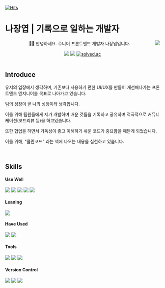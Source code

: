 [![Hits](https://hits.seeyoufarm.com/api/count/incr/badge.svg?url=https%3A%2F%2Fgithub.com%2Fkaydennna92&count_bg=%2318B0CE&title_bg=%23FF9000&icon=mailchimp.svg&icon_color=%23000000&title=Visitors&edge_flat=false)](https://hits.seeyoufarm.com)
# 나장엽 | 기록으로 일하는 개발자
<div align='center'>
<img align='right' src="https://github-readme-stats.vercel.app/api/top-langs/?username=kaydennna92&theme=dracula&exclude_repo=clone-web-scrapper,clone-zoom&hide=Procfile&layout=compact&langs_count=8"/>
<p>🤚🏻 안녕하세요. 주니어 프론트엔드 개발자 나장엽입니다.</p>
    <a href='mailto:kaydenna92@gmail.com'><img src="https://img.shields.io/badge/Gmail-EA4335?style=flat&logo=Gmail&logoColor=white"></a>
    <a href="https://velog.io/@kaydennna92"> <img src="https://img.shields.io/badge/Velog-20C997?style=flat&logo=Velog&logoColor=white"></a>
    <a href="https://solved.ac/sky99124"><img alt="solved.ac" src="http://mazassumnida.wtf/api/mini/generate_badge?boj=sky99124"/></a>
</div>
<br/>
<div>
<h2> Introduce </h2>
<p>유저의 입장에서 생각하며, 기존보다 사용하기 편한 UI/UX를 만들어 개선해나가는 프론트엔드 엔지니어를 목표로 나아가고 있습니다.</p>
<p>팀의 성장이 곧 나의 성장이라 생각합니다. </p>
<p>이를 위해 팀원들에게 제가 개발하며 배운 것들을 기록하고 공유하며 적극적으로 커뮤니케이션(코드리뷰 등)을 하고있습니다.</p>
<p>또한 협업을 하면서 가독성이 좋고 이해하기 쉬운 코드가 중요함을 깨닫게 되었습니다.</p>
<p>이를 위해, "클린코드" 라는 책에 나오는 내용을 실천하고 있습니다.</p>
</div>

<br/>

## Skills
<div>
  <div stlye={align: 'center'}>
    <div>
      <h4> Use Well </h4>
      <img src="https://img.shields.io/badge/JavaScript-F7DF1E?style=flat&logo=javascript&logoColor=white">
      <img src="https://img.shields.io/badge/React-61DAFB?style=flat&logo=React&logoColor=white">
      <img src="https://img.shields.io/badge/HTML5-E34F26?style=flat&logo=HTML5&logoColor=white">
      <img src="https://img.shields.io/badge/CSS3-1572B6?style=flat&logo=CSS3&logoColor=white">
      <img src="https://img.shields.io/badge/Axios-5A29E4?style=flat&logo=Axios&logoColor=white">
    </div>
    <div>
      <h4> Leaning </h4>
      <img src="https://img.shields.io/badge/TypeScript-3178C6?style=flat&logo=TypeScript&logoColor=white">
    </div>
    <div>
      <h4> Have Used </h4>
      <img src="https://img.shields.io/badge/Redux-764ABC?style=flat&logo=Redux&logoColor=white">
      <img src="https://img.shields.io/badge/Vue.js-4FC08D?style=flat&logo=Vue.js&logoColor=white">
    </div>
  </div>
  <div>
    <h4> Tools </h4>
    <img src="https://img.shields.io/badge/Jira-0052CC?style=flat&logo=Jira&logoColor=white">
    <img src="https://img.shields.io/badge/Notion-000000?style=flat&logo=Notion&logoColor=white">
    <img src="https://img.shields.io/badge/Figma-F24E1E?style=flat&logo=Figma&logoColor=white">
  </div>
  <div>
    <h4> Version Control</h4>
    <img src="https://img.shields.io/badge/Git-F05032?style=flat&logo=Git&logoColor=white">
    <img src="https://img.shields.io/badge/GitHub-181717?style=flat&logo=GitHub&logoColor=white">
    <img src="https://img.shields.io/badge/GitLab-FC6D26?style=flat&logo=GitLab&logoColor=white">
  </div>
</div>
</div>
